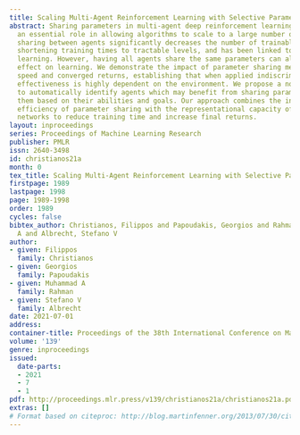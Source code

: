 ```yaml
---
title: Scaling Multi-Agent Reinforcement Learning with Selective Parameter Sharing
abstract: Sharing parameters in multi-agent deep reinforcement learning has played
  an essential role in allowing algorithms to scale to a large number of agents. Parameter
  sharing between agents significantly decreases the number of trainable parameters,
  shortening training times to tractable levels, and has been linked to more efficient
  learning. However, having all agents share the same parameters can also have a detrimental
  effect on learning. We demonstrate the impact of parameter sharing methods on training
  speed and converged returns, establishing that when applied indiscriminately, their
  effectiveness is highly dependent on the environment. We propose a novel method
  to automatically identify agents which may benefit from sharing parameters by partitioning
  them based on their abilities and goals. Our approach combines the increased sample
  efficiency of parameter sharing with the representational capacity of multiple independent
  networks to reduce training time and increase final returns.
layout: inproceedings
series: Proceedings of Machine Learning Research
publisher: PMLR
issn: 2640-3498
id: christianos21a
month: 0
tex_title: Scaling Multi-Agent Reinforcement Learning with Selective Parameter Sharing
firstpage: 1989
lastpage: 1998
page: 1989-1998
order: 1989
cycles: false
bibtex_author: Christianos, Filippos and Papoudakis, Georgios and Rahman, Muhammad
  A and Albrecht, Stefano V
author:
- given: Filippos
  family: Christianos
- given: Georgios
  family: Papoudakis
- given: Muhammad A
  family: Rahman
- given: Stefano V
  family: Albrecht
date: 2021-07-01
address:
container-title: Proceedings of the 38th International Conference on Machine Learning
volume: '139'
genre: inproceedings
issued:
  date-parts:
  - 2021
  - 7
  - 1
pdf: http://proceedings.mlr.press/v139/christianos21a/christianos21a.pdf
extras: []
# Format based on citeproc: http://blog.martinfenner.org/2013/07/30/citeproc-yaml-for-bibliographies/
---
```

